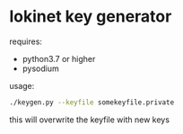 # lokinet key generator

requires:

* python3.7 or higher
* pysodium

usage:

```bash
./keygen.py --keyfile somekeyfile.private
```

this will overwrite the keyfile with new keys
